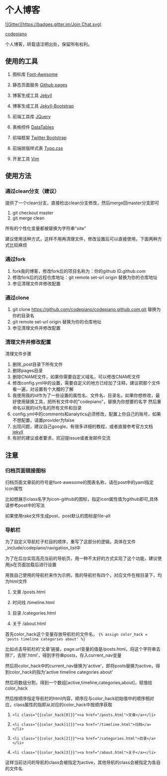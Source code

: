 # 个人博客
[![Gitter](https://badges.gitter.im/Join Chat.svg)](https://gitter.im/codepiano/codepiano.github.com?utm_source=badge&utm_medium=badge&utm_campaign=pr-badge&utm_content=badge)

[codepiano](http://codepiano.github.io)

个人博客，转载请注明出处，保留所有权利。

## 使用的工具

1. 图标库         [Font-Awesome](http://fortawesome.github.io/Font-Awesome)

1. 静态页面服务   [Github pages](http://pages.github.com)

1. 博客生成工具   [Jekyll](https://github.com/mojombo/jekyll)

1. 博客生成工具   [Jekyll-Bootstrap](http://jekyllbootstrap.com/)

1. 前端工具库     [JQuery](http://jquery.com/)

1. 表格控件       [DataTables](http://www.datatables.net/)

1. 前端框架       [Twitter Bootstrap](http://twitter.github.io/bootstrap)

1. 前端排版样式表 [Typo.css](http://typo.sofish.de)

1. 开发工具       [Vim](http://www.vim.org/)

## 使用方法

### 通过clean分支（建议）

提供了一个clean分支，直接检出clean分支修改，然后merge回master分支即可

1. git checkout master
1. git merge clean

所有的个性化变量都被替换为字符串"site"

建议使用该种方式，这样不用再清理文件，修改设置后可以直接使用，下面两种方式比较麻烦

### 通过fork

1. fork我的博客，修改fork后的项目名称为：你的github ID.github.com
1. 修改fork后的远程仓库地址：git remote set-url origin 替换为你的仓库地址
1. 参见清理文件并修改配置

### 通过clone

1. git clone https://github.com/codepiano/codepiano.github.com.git 替换为你的目录名
1. git remote set-url origin 替换为你的仓库地址
1. 参见清理文件并修改配置

### 清理文件并修改配置

清理文件步骤

1. 删除\_post目录下所有文件
1. 删除pages目录
1. 删除CNAME文件，如果你需要自定义域名，可以修改CNAME文件
1. 修改config.yml中的设置，需要自定义的地方已经加了注释，建议把那个文件看一遍，对设置有个大概的了解
1. 我使用我的id作为了一些设置的属性名、文件名、目录名，如果你想修改，最好使用替换工具，把所有文件中的"codepiano"，替换为你想要的名字 然后重命名以我的id为名的所有文件和目录
1. config.yml中的comments和analytics必须修改，配置上你自己的账号，如果不想配置，请置provider为false
1. 出现问题，建议自己google，有很多详细的教程，或者直接参考官方文档 [jekyll](http://jekyllrb.com)
1. 有好的建议或者要求，欢迎提issue或者发邮件交流

## 注意

### 归档页面链接图标

归档页面文章前的符号是font-awesome的图表名称，请在post中的yaml指定icon属性

比如想展示class名字为icon-github的图标，指定icon属性值为github即可,具体请参考post中的写法

如果使用rake文件生成post，post默认的图标是file-alt

### 导航栏

为了自定义导航栏子栏目的顺序，重写了这部分的逻辑，具体在文件\_include/codepiano/navigation\_list中

为了在后台实现高亮当前的导航页，用一种不太好的方式实现了这个功能，建议使用js在页面加载后进行设置

用我自己使用的导航栏来作为示例，我的导航栏有四个，对应文件在根目录下，均为html文件

1. 文章 /posts.html

1. 时间线 /timeline.html

1. 目录 /categories.html

1. 关于 /about.html

首先color\_hack这个变量存放导航栏的文件名， `{% assign color_hack = 'posts timeline categories about' %}`

比如点击导航栏的‘文章’链接，page.url变量的值是/posts.html，将这个字符串去除‘/’，去除‘.html’，得到字符串posts，存入current\_nav变量

然后将color\_hack中的current\_nav替换为'active'，即将posts替换为active，得到color\_hack的指为'active timeline categories about'

然后将数组分割，得到一个数组[active,timeline,categories,about]，赋值给color\_hack

然后按顺序指定导航栏的html内容，顺序应与color\_hack初始值中的顺序相对应，class属性的指即从对应的color\_hack中按顺序获取

1. `<li class="{{color_hack[0]}}"><a href="/posts.html">文章</a></li>`

1. `<li class="{{color_hack[1]}}"><a href="/timeline.html">归档</a></li>`

1. `<li class="{{color_hack[2]}}"><a href="/categories.html">目录</a></li>`

1. `<li class="{{color_hack[3]}}"><a href="/about.html">关于</a></li>`

这样当前访问的导航的class会被指定为active，其他导航的class会被指定为各自的文件名
